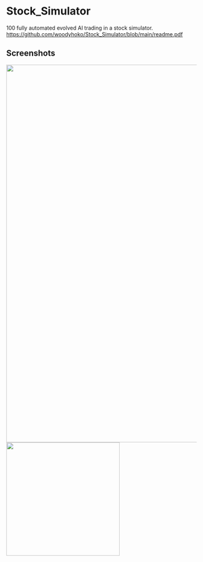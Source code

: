 # Stock_Simulator
100 fully automated evolved AI trading in a stock simulator.
https://github.com/woodyhoko/Stock_Simulator/blob/main/readme.pdf

## Screenshots

<img src="https://github.com/woodyhoko/Stock_Simulator/blob/main/d1.png" width=1000 align=left>
<img src="https://github.com/woodyhoko/Stock_Simulator/blob/main/d2.png" width=300 align=left>
